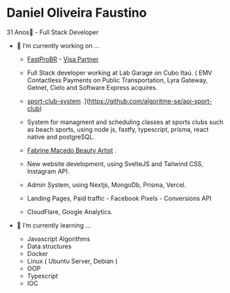   # Daniel Oliveira Faustino
  
  31 Anos👋 - Full Stack Developer

- 🔭 I’m currently working on ...

    - [FastProBR](https://www.fastprobr.com) - [Visa Partner](https://www.partnerbase.com/fastprobr/visa)
    - Full Stack developer working at Lab Garage on Cubo Itaú. ( EMV Contactless Payments on Public Transportation, Lyra Gateway, Getnet, Cielo and Software Express acquires.
 
    - [sport-club-system](http://www.algoritme-se.com.br/sport-club-system) .](https://github.com/algoritme-se/api-sport-club)
    - System for managment and scheduling classes at sports clubs such as beach sports, using node js, fastfy, typescript, prisma, react native and postgreSQL.

    - [Fabrine Macedo Beauty Artist](https://www.clinicafcare.com.br/) .
    - New website development, using SvelteJS and Tailwind CSS, Instagram API.
    - Admin System, using Nextjs, MongoDb, Prisma, Vercel.
    - Landing Pages, Paid traffic - Facebook Pixels - Conversions API
    - CloudFlare, Google Analytics.
   
- 🌱 I’m currently learning ...

  - Javascript Algorithms 
  - Data structures
  - Docker
  - Linux ( Ubuntu Server, Debian )
  - OOP
  - Typescript
  - IOC
  
  
 
 
 

  



